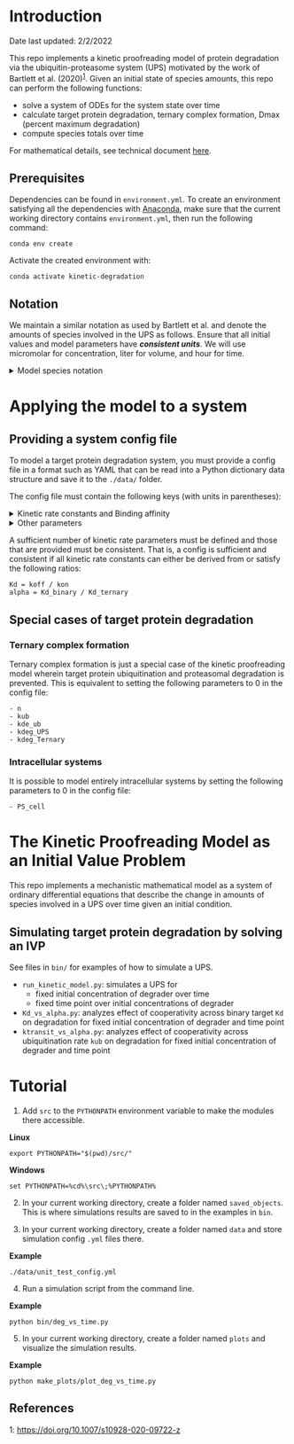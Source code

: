 # Introduction

Date last updated: 2/2/2022

This repo implements a kinetic proofreading model of protein degradation via the ubiquitin-proteasome system (UPS) motivated by the work of Bartlett et al. (2020)<sup>[1](#bartlett)</sup>. Given an initial state of species amounts, 
this repo can perform the following functions:
- solve a system of ODEs for the system state over time
- calculate target protein degradation, ternary complex formation, Dmax (percent maximum degradation)
- compute species totals over time

For mathematical details, see technical document [here](https://www.overleaf.com/read/zmcpqnbknhqs).

## Prerequisites

Dependencies can be found in `environment.yml`. To create an environment satisfying all the dependencies with [Anaconda](https://docs.anaconda.com/anaconda/install/index.html), make sure that the current working directory contains
`environment.yml`, then run the following command:
```commandline
conda env create
```

Activate the created environment with:
```commandline
conda activate kinetic-degradation
```

## Notation

We maintain a similar notation as used by Bartlett et al. and denote the amounts of species involved in the UPS as follows. Ensure that all initial values and model parameters have **_consistent units_**. We will use micromolar for concentration, liter for volume, and hour for time.

<details>
  <summary>Model species notation</summary>

  * BPD_ec: extracellular Bispecific Protein Degrader.
  * BPD_ic: intracellular Bispecific Protein Degrader.
  * T: unbound Target protein.
  * E3: unbound E3 ligase.
  * BPD_T: BPD-T binary complex.
  * BPD_E3: BPD-E3 binary complex.
  * Ternary: T-BPD-E3 ternary complex.
  * T_Ub_i: Target protein with *i* ubiquitin molecules attached.
  * BPD_T_Ub_i: BPD-T binary complex with *i* ubiquitin molecules attached.
  * Ternary_Ub_i: ternary complex with *i* ubiquitin molecules attached.
</details>

# Applying the model to a system

## Providing a system config file

To model a target protein degradation system, you must provide a config file in a format such as YAML that can be read into a Python dictionary data structure and save it to the `./data/` folder.

The config file must contain the following keys (with units in parentheses):
<details>
  <summary>Kinetic rate constants and Binding affinity</summary>

  ```yaml
  - alpha: ternary complex cooperativity
  - Kd_T_binary (uM): equilibrium dissociation constant of BPD-T binary complex
  - kon_T_binary (1/uM/h): kon of BPD + T -> BPD-T
  - koff_T_binary (1/h): koff of BPD-T -> BPD + T
  - Kd_T_ternary (uM): equilibrium dissociation constant of T in ternary complex
  - kon_T_ternary (1/uM/h): kon of BPD-E3 + T -> T-BPD-E3
  - koff_T_ternary (1/h): koff of T-BPD-E3 -> BPD-E3 + T
  - Kd_E3_binary (uM): equilibrium dissociation constant of BPD-E3 binary complex
  - kon_E3_binary (1/uM/h): kon of BPD + E3 -> BPD-E3
  - koff_E3_binary (1/h): koff of BPD-E3 -> BPD + E3
  - Kd_E3_ternary (uM): equilibrium dissociation constant of E3 in ternary complex
  - kon_E3_ternary (1/uM/h): kon of BPD-T + E3 -> T-BPD-E3
  - koff_E3_ternary (1/h): koff of T-BPD-E3 -> BPD-T + E3
  ```
</details>

<details>
  <summary>Other parameters</summary>

  ```yaml
  - n: number of ubiquitination steps before proteasomal degradation
  - kub (1/h): rate of ubiquitination
  - kde_ub (1/h): rate of de-ubiquitination
  - kdeg_UPS (1/h): rate of proteasomal degradation for poly-ubiquitinated T and BPD-T
  - kdeg_Ternary (1/h): rate of proteasomal degradation for poly-ubiquitinated Ternary
  - fu_ec: fraction unbound extracellular BPD
  - fu_ic: fraction unbound intracellular BPD
  - PS_cell (L/h): permeability-surface area product
  - kprod_T (umol/h): [Optional] intrinsic target protein production rate. Will be calculated and set to Conc_T_base * Vic * kdeg_T
  - kdeg_T (1/h): intrinsic target protein degradation rate
  - Conc_T_base (uM): baseline target protein concentration
  - Conc_E3_base (uM): baseline E3 concentration
  - num_cells: number of cells in system
  - Vic (L): intracellular volume
  - Vec (L): extracellular volume
  ```
</details>

A sufficient number of kinetic rate parameters must be defined and those that are provided must be consistent. That is, a config is sufficient and consistent if all kinetic rate constants can either be derived from or satisfy the following ratios:
```
Kd = koff / kon
alpha = Kd_binary / Kd_ternary
```
## Special cases of target protein degradation

### Ternary complex formation

Ternary complex formation is just a special case of the kinetic proofreading model wherein target protein ubiquitination and proteasomal degradation is prevented. This is equivalent to setting the following parameters to 0 in the config file:
```
- n
- kub
- kde_ub
- kdeg_UPS
- kdeg_Ternary
```

### Intracellular systems

It is possible to model entirely intracellular systems by setting the following parameters to 0 in the config file:
```
- PS_cell
```

# The Kinetic Proofreading Model as an Initial Value Problem

This repo implements a mechanistic mathematical model as a system of ordinary differential equations that describe the change in amounts of species involved in a UPS over time given an initial condition.

## Simulating target protein degradation by solving an IVP

See files in `bin/` for examples of how to simulate a UPS. 

- `run_kinetic_model.py`: simulates a UPS for
  - fixed initial concentration of degrader over time
  - fixed time point over initial concentrations of degrader
- `Kd_vs_alpha.py`: analyzes effect of cooperativity across binary target `Kd` on degradation for fixed initial concentration of degrader and time point
- `ktransit_vs_alpha.py`: analyzes effect of cooperativity across ubiquitination rate `kub` on degradation for fixed initial concentration of degrader and time point

# Tutorial  

1) Add `src` to the `PYTHONPATH` environment variable to make the modules there accessible.

**Linux**
```commandline
export PYTHONPATH="$(pwd)/src/"
```
**Windows**
```commandline
set PYTHONPATH=%cd%\src\;%PYTHONPATH%
```

2) In your current working directory, create a folder named `saved_objects`. This is where simulations results are saved to in the examples in `bin`.

3) In your current working directory, create a folder named `data` and store simulation config `.yml` files there.

**Example**
```commandline
./data/unit_test_config.yml
```

4) Run a simulation script from the command line. 

**Example**
```commandline
python bin/deg_vs_time.py
```

5) In your current working directory, create a folder named `plots` and visualize the simulation results.

**Example**
```commandline
python make_plots/plot_deg_vs_time.py
```

## References
<a name="bartlett">1</a>: https://doi.org/10.1007/s10928-020-09722-z
